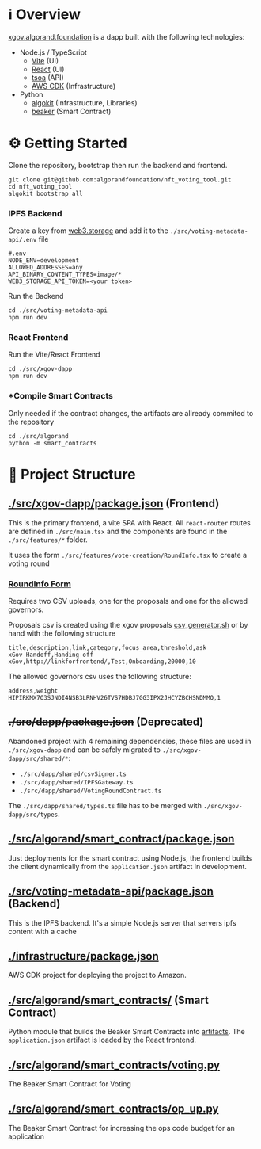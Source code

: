 # ℹ️ Overview

[xgov.algorand.foundation](https://xgov.algorand.foundation/) is a dapp built with the following technologies:

- Node.js / TypeScript
  - [Vite](https://vitejs.dev/) (UI)
  - [React](https://reactjs.org/) (UI)
  - [tsoa](https://github.com/lukeautry/tsoa) (API)
  - [AWS CDK](https://aws.amazon.com/cdk/)  (Infrastructure)
- Python
  - [algokit](https://developer.algorand.org/docs/get-started/algokit/) (Infrastructure, Libraries)
  - [beaker](https://algorand-devrel.github.io/beaker/html/index.html) (Smart Contract)

# ⚙️ Getting Started

Clone the repository, bootstrap then run the backend and frontend.

```shell
git clone git@github.com:algorandfoundation/nft_voting_tool.git
cd nft_voting_tool
algokit bootstrap all
```

### IPFS Backend

Create a key from [web3.storage](https://web3.storage/tokens/) and add it to the `./src/voting-metadata-api/.env` file
```shell
#.env
NODE_ENV=development
ALLOWED_ADDRESSES=any
API_BINARY_CONTENT_TYPES=image/*
WEB3_STORAGE_API_TOKEN=<your token>
```
Run the Backend
```shell
cd ./src/voting-metadata-api
npm run dev
```

### React Frontend
Run the Vite/React Frontend
```shell
cd ./src/xgov-dapp
npm run dev
```

### *Compile Smart Contracts
Only needed if the contract changes, the artifacts are allready commited to the repository
```shell
cd ./src/algorand
python -m smart_contracts
```

# 📁 Project Structure

## [./src/xgov-dapp/package.json](https://github.com/algorandfoundation/nft_voting_tool/blob/main/src/xgov-dapp/package.json) (Frontend)

This is the primary frontend, a vite SPA with React.
All `react-router` routes are defined in `./src/main.tsx` and the components are found
in the `./src/features/*` folder.

It uses the form `./src/features/vote-creation/RoundInfo.tsx` to create a voting round

### [RoundInfo Form](https://github.com/algorandfoundation/nft_voting_tool/blob/main/src/xgov-dapp/src/features/vote-creation/RoundInfo.tsx)
Requires two CSV uploads, one for the proposals and one for the allowed governors.

Proposals csv is created using the xgov proposals [csv_generator.sh](https://github.com/algorandfoundation/xGov/blob/main/csv_generator.sh)
or by hand with the following structure

```csv
title,description,link,category,focus_area,threshold,ask
xGov Handoff,Handing off xGov,http://linkforfrontend/,Test,Onboarding,20000,10
```

The allowed governors csv uses the following structure:

```csv
address,weight
HIPIRKMX7O3SJNDI4NSB3LRNHV26TVS7HDBJ7GG3IPX2JHCYZBCHSNDMMQ,1
```


## ~~./src/dapp/package.json~~ (Deprecated)

Abandoned project with 4 remaining dependencies, these files are used in `./src/xgov-dapp` and can be safely migrated to `./src/xgov-dapp/src/shared/*`:

- `./src/dapp/shared/csvSigner.ts`
- `./src/dapp/shared/IPFSGateway.ts`
- `./src/dapp/shared/VotingRoundContract.ts`

The `./src/dapp/shared/types.ts` file has to be merged with `./src/xgov-dapp/src/types`.

## [./src/algorand/smart_contract/package.json](https://github.com/algorandfoundation/nft_voting_tool/blob/main/src/algorand/smart_contracts/package.json)

Just deployments for the smart contract using Node.js, the frontend builds the client dynamically from
the `application.json` artifact in development.

## [./src/voting-metadata-api/package.json](https://github.com/algorandfoundation/nft_voting_tool/blob/main/src/voting-metadata-api/package.json) (Backend)

This is the IPFS backend. It's a simple Node.js server that servers ipfs content with a cache

## [./infrastructure/package.json](https://github.com/algorandfoundation/nft_voting_tool/blob/main/infrastructure/package.json)

AWS CDK project for deploying the project to Amazon.


## [./src/algorand/smart_contracts/](https://github.com/algorandfoundation/nft_voting_tool/tree/main/src/algorand/smart_contracts) (Smart Contract)

Python module that builds the Beaker Smart Contracts into [artifacts](https://github.com/algorandfoundation/nft_voting_tool/tree/main/src/algorand/smart_contracts/artifacts/VotingRoundApp).
The `application.json` artifact is loaded by the React frontend.

## [./src/algorand/smart_contracts/voting.py](https://github.com/algorandfoundation/nft_voting_tool/blob/main/src/algorand/smart_contracts/voting.py)
The Beaker Smart Contract for Voting

## [./src/algorand/smart_contracts/op_up.py](https://github.com/algorandfoundation/nft_voting_tool/blob/main/src/algorand/smart_contracts/op_up.py)
The Beaker Smart Contract for increasing the ops code budget for an application
